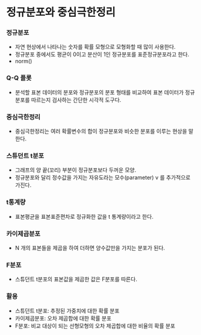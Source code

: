 # 정규분포와 중심극한정리

### 정규분포
- 자연 현상에서 나타나는 숫자를 확률 모형으로 모형화할 때 많이 사용한다.
- 정규분포 중에서도 평균이 0이고 분산이 1인 정규분포를 표준정규분포라고 한다.
- norm()

### Q-Q 플롯
- 분석할 표본 데이터의 분포와 정규분포의 분포 형태를 비교하여 표본 데이터가 정규분포를 따르는지 검사하는 간단한 시각적 도구다.

### 중심극한정리
- 중심극한정리는 여러 확률변수의 합이 정규분포와 비슷한 분포를 이루는 현상을 말한다.

### 스튜던트 t분포
- 그래프의 양 끝(꼬리) 부분이 정규분포보다 두꺼운 모양.
- 정규분포와 달리 정수값을 가지는 자유도라는 모수(parameter)  ν 를 추가적으로 가진다.

### t통계량
- 표본평균을 표본표준편차로 정규화한 값을  t  통계량이라고 한다.

### 카이제곱분포
- N 개의 표본들을 제곱을 하여 더하면 양수값만을 가지는 분포가 된다.

### F분포
- 스튜던트 t분포의 표본값을 제곱한 값은 F분포를 따른다.

### 활용
- 스튜던트 t분포: 추정된 가중치에 대한 확률 분포
- 카이제곱분포: 오차 제곱합에 대한 확률 분포
- F분포: 비교 대상이 되는 선형모형의 오차 제곱합에 대한 비율의 확률 분포

